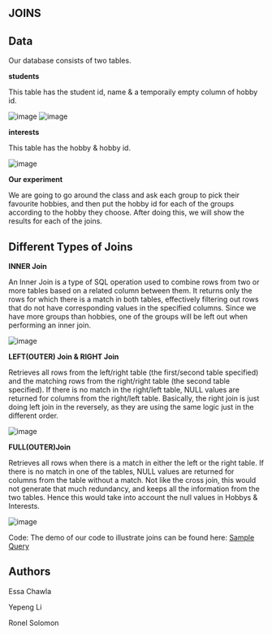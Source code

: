 ## JOINS





## Data

Our database consists of two tables.

**students**

This table has the student id, name & a temporaily empty column of hobby id.

![image](https://github.com/PiaoLing-nb/comm-final-presentation/assets/138830908/4819c21e-3231-43aa-b3b4-43ec024cb718)
![image](https://github.com/PiaoLing-nb/comm-final-presentation/assets/138830908/7437a773-7db1-4895-a7f2-a36062a17120)






**interests**

This table has the hobby & hobby id.

![image](https://github.com/PiaoLing-nb/comm-final-presentation/assets/138830908/14ae005a-919c-483f-9c88-f1afe7aad4c0)







**Our experiment**

We are going to go around the class and ask each group to pick their favourite hobbies, and then put the hobby id for each of the groups according to the hobby they choose. After doing this, we will show the results for each of the joins.


## Different Types of Joins
**INNER Join**

An Inner Join is a type of SQL operation used to combine rows from two or more tables based on a related column between them. It returns only the rows for which there is a match in both tables, effectively filtering out rows that do not have corresponding values in the specified columns. Since we have more groups than hobbies, one of the groups will be left out when performing an inner join.

![image](https://github.com/PiaoLing-nb/comm-final-presentation/assets/138830908/f69dcc91-3551-4a8e-ac55-c673b18dd65a)







**LEFT(OUTER) Join & RIGHT Join**

Retrieves all rows from the left/right table (the first/second table specified) and the matching rows from the right/right table (the second table specified). If there is no match in the right/left table, NULL values are returned for columns from the right/left table.
Basically, the right join is just doing left join in the reversely, as they are using the same logic just in the different order.

![image](https://github.com/PiaoLing-nb/comm-final-presentation/assets/138830908/ec9cbe75-8ccd-4871-bf98-35dca8f13055)



 


**FULL(OUTER)Join**

Retrieves all rows when there is a match in either the left or the right table. If there is no match in one of the tables, NULL values are returned for columns from the table without a match. Not like the cross join, this would not generate that much redundancy, and keeps all the information from the two tables. Hence this would take into account the null values in Hobbys & Interests.

![image](https://github.com/PiaoLing-nb/comm-final-presentation/assets/138830908/5eacd35d-774d-4508-8f4b-a6c9e01c8910)




Code:
The demo of our code to illustrate joins can be found here:
[Sample Query](/SQL_Final_Project.sql)


## Authors

Essa Chawla

Yepeng Li

Ronel Solomon











